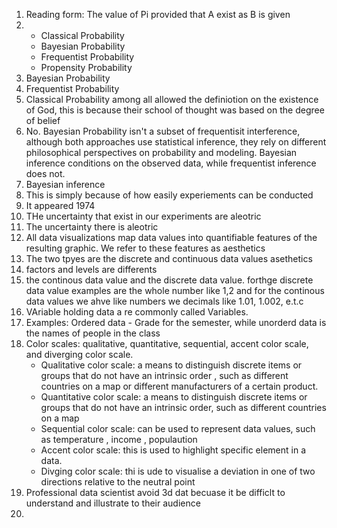 1) Reading form: The value of Pi provided that A exist as B is given 
2) + Classical Probability
   + Bayesian Probability
   + Frequentist Probability
   + Propensity Probability
3) Bayesian Probability
4) Frequentist Probability
5) Classical Probability among all allowed the definiotion on the existence of God, this is because their school of thought was based on the degree of belief
6) No. Bayesian Probability isn't a subset of frequentisit interference, although both approaches use statistical inference, they rely on different philosophical perspectives on probability and modeling. Bayesian inference conditions on the observed data, while frequentist inference does not.
7) Bayesian inference
8) This is simply because of how easily experiements can be conducted
9) It appeared 1974
10) THe uncertainty that exist in our experiments are aleotric
11) The uncertainty there is aleotric
12) All data visualizations map data values into quantifiable features of the resulting graphic. We refer to these features as aesthetics
13) The two tpyes are the discrete and continuous data values asethetics 
14) factors and levels are differents
15) the continous data value and the discrete data value. forthge discrete data value examples are the whole number like 1,2 and for the continous data values we ahve like numbers we decimals like 1.01, 1.002, e.t.c
16) VAriable holding data a re commonly called Variables.
17) Examples: Ordered data - Grade for the semester, while unorderd data is the names of people in the class 
18) Color scales: qualitative, quantitative, sequential, accent color scale, and diverging color scale.
    + Qualitative color scale:  a means to distinguish discrete items or groups that do not have an intrinsic order , such as different countries on a map or different manufacturers of a certain product.
    + Quantitative color scale:  a means to distinguish discrete items or groups that do not have an intrinsic order, such as different countries on a map
    + Sequential color scale: can be used to represent data values, such as temperature , income , populaution
    + Accent color scale: this is used to highlight specific element in a data.
    + Divging color scale: thi is ude to visualise a deviation in one of two directions relative to the neutral point
 19)  Professional data scientist avoid 3d dat becuase it be difficlt to understand and illustrate to their audience
 20)  

